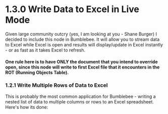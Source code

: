 # 1.3.0 Write Data to Excel in Live Mode

Given large community outcry (yes, I am looking at you - Shane Burger) I decided to include this node in Bumblebee. It will allow you to stream data to Excel while Excel is open and results will display/update in Excel instantly - or as fast as it takes Excel to refresh. 

#### One rule here is to have ONLY the document that you intend to override open, since this node will write to first Excel file that it encounters in the ROT (Running Objects Table). 

### 1.2.1 Write Multiple Rows of Data to Excel

This is probably the most common application for Bumblebee - writing a nested list of data to multiple columns or rows to an Excel spreadsheet. Here's how its done: 